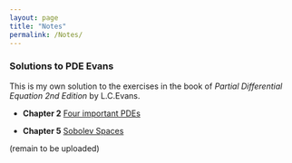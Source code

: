 ```yaml
---
layout: page
title: "Notes"
permalink: /Notes/
---
```


### Solutions to PDE Evans
This is my own solution to the exercises in the book of
*Partial Differential Equation 2nd Edition*
by L.C.Evans.

* **Chapter 2** [Four important PDEs](../files/PDE_Homework_Evans.pdf)

* **Chapter 5** [Sobolev Spaces](../files/PDE_Homework_Evans.pdf)

(remain to be uploaded)
